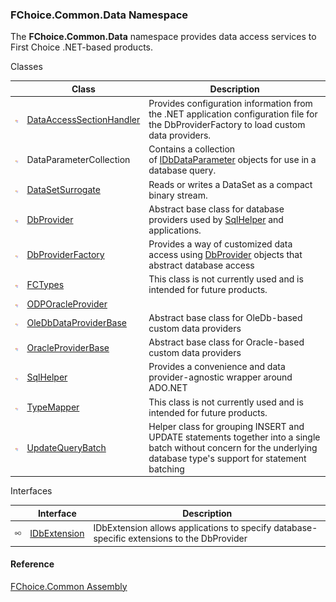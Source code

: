 ﻿### FChoice.Common.Data Namespace

The **FChoice.Common.Data** namespace provides data access services to First Choice .NET-based products.

Classes

|   | Class | Description |
| --- | --- | --- |
| ![Class](dotnetimages/Class.png) | [DataAccessSectionHandler](FChoice.Common~FChoice.Common.Data.DataAccessSectionHandler.md) | Provides configuration information from the .NET application configuration file for the DbProviderFactory to load custom data providers. |
| ![Class](dotnetimages/Class.png) | DataParameterCollection | Contains a collection of [IDbDataParameter](ms-help://MS.NETFrameworkSDKv1.1/cpref/html/frlrfSystemDataIDbDataParameterClassTopic.htm) objects for use in a database query. |
| ![Class](dotnetimages/Class.png) | [DataSetSurrogate](FChoice.Common~FChoice.Common.Data.DataSetSurrogate.md) | Reads or writes a DataSet as a compact binary stream. |
| ![Class](dotnetimages/Class.png) | [DbProvider](FChoice.Common~FChoice.Common.Data.DbProvider.md) | Abstract base class for database providers used by [SqlHelper](FChoice.Common~FChoice.Common.Data.SqlHelper.md) and applications. |
| ![Class](dotnetimages/Class.png) | [DbProviderFactory](FChoice.Common~FChoice.Common.Data.DbProviderFactory.md) | Provides a way of customized data access using [DbProvider](FChoice.Common~FChoice.Common.Data.DbProvider.md) objects that abstract database access |
| ![Class](dotnetimages/Class.png) | [FCTypes](FChoice.Common~FChoice.Common.Data.FCTypes.md) | This class is not currently used and is intended for future products. |
| ![Class](dotnetimages/Class.png) | [ODPOracleProvider](FChoice.Common~FChoice.Common.Data.ODPOracleProvider.md) |   |
| ![Class](dotnetimages/Class.png) | [OleDbDataProviderBase](FChoice.Common~FChoice.Common.Data.OleDbDataProviderBase.md) | Abstract base class for OleDb-based custom data providers |
| ![Class](dotnetimages/Class.png) | [OracleProviderBase](FChoice.Common~FChoice.Common.Data.OracleProviderBase.md) | Abstract base class for Oracle-based custom data providers |
| ![Class](dotnetimages/Class.png) | [SqlHelper](FChoice.Common~FChoice.Common.Data.SqlHelper.md) | Provides a convenience and data provider-agnostic wrapper around ADO.NET |
| ![Class](dotnetimages/Class.png) | [TypeMapper](FChoice.Common~FChoice.Common.Data.TypeMapper.md) | This class is not currently used and is intended for future products. |
| ![Class](dotnetimages/Class.png) | [UpdateQueryBatch](FChoice.Common~FChoice.Common.Data.UpdateQueryBatch.md) | Helper class for grouping INSERT and UPDATE statements together into a single batch without concern for the underlying database type's support for statement batching |

Interfaces

|   | Interface | Description |
| --- | --- | --- |
| ![Interface](dotnetimages/Interface.png) | [IDbExtension](FChoice.Common~FChoice.Common.Data.IDbExtension.md) | IDbExtension allows applications to specify database-specific extensions to the DbProvider |

#### Reference

[FChoice.Common Assembly](FChoice.Common.md)